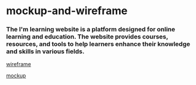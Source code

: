 # mockup-and-wireframe

### The I'm learning website is a platform designed for online learning and education. The website provides courses, resources, and tools to help learners enhance their knowledge and skills in various fields. 

[wireframe](https://www.figma.com/file/nKvwyDoXKcpsm0JwJd8gEm/wireframe-task1?node-id=0%3A1&t=yGYEr5nWruBn1Uvr-1) 


[mockup](https://www.figma.com/file/FheMQaiLbiTWneMTIPL0GD/mockup-task1?t=zgzmdw5lOP7kmfZQ-1)
